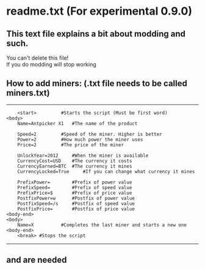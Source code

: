 # readme.txt (For experimental 0.9.0)  
  
## This text file explains a bit about modding and such. 
You can't delete this file!  
If you do modding will stop working  
  
  
## How to add miners: (.txt file needs to be called miners.txt)  
  
  
___
```
	<start> 		#Starts the script (Must be first word)
<body>
	Name=Antpicker X1 	#The name of the product

	Speed=2 		#Speed of the miner. Higher is better	
	Power=2 		#How much power the miner uses
	Price=2 		#The price of the miner

	UnlockYear=2012 	#When the miner is available
	CurrencyCost=USD 	#The currency it costs
	CurrencyEarned=BTC 	#The currency it mines
	CurrencyLocked=True 	#If you can change what currency it mines

	PrefixPower= 		#Prefix of power value
	PrefixSpeed= 		#Prefix of speed value
	PrefixPrice=$ 		#Prefix of price value
	PostfixPower=w 		#Postfix of power value
	PostfixSpeed=/s 	#Postfix of speed value
	PostfixPrice= 		#Postfix of price value
<body-end>
<body>
	Name=X 			#Completes the last miner and starts a new one
<body-end>
	<break> #Stops the script
```

___


## <start> and <break> are needed

## 
